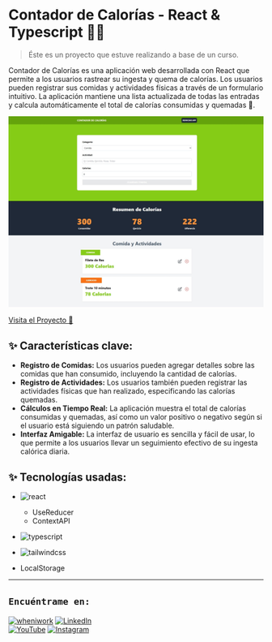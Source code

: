 # Contador de Calorías - React & Typescript 👨‍💻

> Éste es un proyecto que estuve realizando a base de un curso.

Contador de Calorías es una aplicación web desarrollada con React que permite a los usuarios rastrear su ingesta y quema de calorías. Los usuarios pueden registrar sus comidas y actividades físicas a través de un formulario intuitivo. La aplicación mantiene una lista actualizada de todas las entradas y calcula automáticamente el total de calorías consumidas y quemadas 💪.

[![Imagen del Proyecto de Rastreo de Calorías](proyectoCalorias.jpeg 'Imagen del Proyecto de Rastreo de Calorías')](https://react-calorie-tracker.vercel.app/)

[Visita el Proyecto 🤳](https://react-calorie-tracker.vercel.app/)

## ✨ Características clave:

- **Registro de Comidas:** Los usuarios pueden agregar detalles sobre las comidas que han consumido, incluyendo la cantidad de calorías.
- **Registro de Actividades:** Los usuarios también pueden registrar las actividades físicas que han realizado, especificando las calorías quemadas.
- **Cálculos en Tiempo Real:** La aplicación muestra el total de calorías consumidas y quemadas, así como un valor positivo o negativo según si el usuario está siguiendo un patrón saludable.
- **Interfaz Amigable:** La interfaz de usuario es sencilla y fácil de usar, lo que permite a los usuarios llevar un seguimiento efectivo de su ingesta calórica diaria.

## ✨ Tecnologías usadas:

- ![react](https://img.shields.io/badge/react-61DAFB?style=for-the-badge&logo=react&logoColor=white&labelColor=101010)
  - UseReducer
  - ContextAPI
- ![typescript](https://img.shields.io/badge/typescript-3178C6?style=for-the-badge&logo=typescript&logoColor=white&labelColor=101010)

- ![tailwindcss](https://img.shields.io/badge/tailwindcss-06B6D4?style=for-the-badge&logo=tailwindcss&logoColor=white&labelColor=101010)

- LocalStorage

---

## `Encuéntrame en:`

[![wheniwork](https://img.shields.io/badge/Web_Site-thenormanjames.com-ca5e16?style=for-the-badge&logo=wheniwork&logoColor=white&labelColor=101010)](https://thenormanjames.com/)
[![LinkedIn](https://img.shields.io/badge/LinkedIn-norman_jaimes_mora-0077B5?style=for-the-badge&logo=linkedin&logoColor=white&labelColor=101010)](https://www.linkedin.com/in/norman-jaimes-mora)
</br>
[![YouTube](https://img.shields.io/badge/YouTube-El_Profe_De_Idiomas-FF0000?style=for-the-badge&logo=youtube&logoColor=white&labelColor=101010)](https://youtube.com/@elprofedeidiomas?sub_confirmation=1)
[![Instagram](https://img.shields.io/badge/Instagram-@thenormanjames-E4405F?style=for-the-badge&logo=instagram&logoColor=white&labelColor=101010)](https://instagram.com/the_norman_james)

<!-- https://shields.io/badges -->
<!-- https://simpleicons.org/ -->
